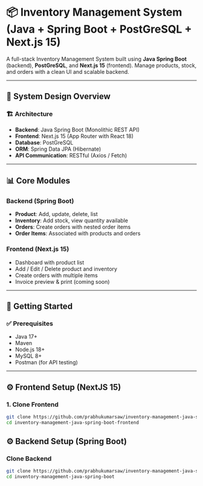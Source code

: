 # 📦 Inventory Management System (Java + Spring Boot + PostGreSQL + Next.js 15)

A full-stack Inventory Management System built using **Java Spring Boot** (backend), **PostGreSQL**, and **Next.js 15** (frontend). Manage products, stock, and orders with a clean UI and scalable backend.

---

## 🧠 System Design Overview

### 🏗️ Architecture
- **Backend**: Java Spring Boot (Monolithic REST API)
- **Frontend**: Next.js 15 (App Router with React 18)
- **Database**: PostGreSQL
- **ORM**: Spring Data JPA (Hibernate)
- **API Communication**: RESTful (Axios / Fetch)

---

## 📊 Core Modules

### Backend (Spring Boot)
- **Product**: Add, update, delete, list
- **Inventory**: Add stock, view quantity available
- **Orders**: Create orders with nested order items
- **Order Items**: Associated with products and orders

### Frontend (Next.js 15)
- Dashboard with product list
- Add / Edit / Delete product and inventory
- Create orders with multiple items
- Invoice preview & print (coming soon)

---

## 🚀 Getting Started

### ✅ Prerequisites
- Java 17+
- Maven
- Node.js 18+
- MySQL 8+
- Postman (for API testing)

---

## ⚙️ Frontend Setup (NextJS 15)

### 1. Clone Frontend
```bash
git clone https://github.com/prabhukumarsaw/inventory-management-java-spring-boot-frontend.git
cd inventory-management-java-spring-boot-frontend
```

## ⚙️ Backend Setup (Spring Boot)

### Clone Backend
```bash
git clone https://github.com/prabhukumarsaw/inventory-management-java-spring-boot.git
cd inventory-management-java-spring-boot
```
